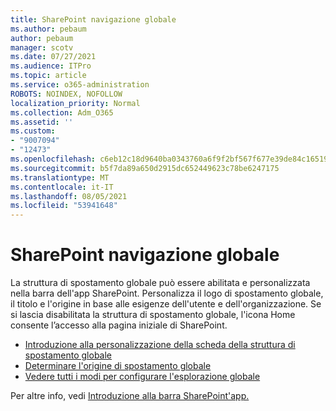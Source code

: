 ```yaml
---
title: SharePoint navigazione globale
ms.author: pebaum
author: pebaum
manager: scotv
ms.date: 07/27/2021
ms.audience: ITPro
ms.topic: article
ms.service: o365-administration
ROBOTS: NOINDEX, NOFOLLOW
localization_priority: Normal
ms.collection: Adm_O365
ms.assetid: ''
ms.custom:
- "9007094"
- "12473"
ms.openlocfilehash: c6eb12c18d9640ba0343760a6f9f2bf567f677e39de84c16519327c2f24d4447
ms.sourcegitcommit: b5f7da89a650d2915dc652449623c78be6247175
ms.translationtype: MT
ms.contentlocale: it-IT
ms.lasthandoff: 08/05/2021
ms.locfileid: "53941648"
---
```

# <a name="sharepoint-global-navigation"></a>SharePoint navigazione globale

La struttura di spostamento globale può essere abilitata e personalizzata nella barra dell'app SharePoint. Personalizza il logo di spostamento globale, il titolo e l'origine in base alle esigenze dell'utente e dell'organizzazione. Se si lascia disabilitata la struttura di spostamento globale, l'icona Home consente l’accesso alla pagina iniziale di SharePoint.

- [Introduzione alla personalizzazione della scheda della struttura di spostamento globale](/SharePoint/sharepoint-app-bar?WT.mc_id=365AdminCSH_SupportCentral#get-started-customizing-the-global-navigation-tab)
- [Determinare l'origine di spostamento globale](/SharePoint/sharepoint-app-bar?WT.mc_id=365AdminCSH_SupportCentral#determine-the-global-navigation-source-depending-on-your-home-sites-configuration)
- [Vedere tutti i modi per configurare l'esplorazione globale](/SharePoint/sharepoint-app-bar?WT.mc_id=365AdminCSH_SupportCentral#see-all-the-different-ways-you-can-set-up-global-navigation)

Per altre info, vedi [Introduzione alla barra SharePoint'app.](/sharepoint/sharepoint-app-bar) 

